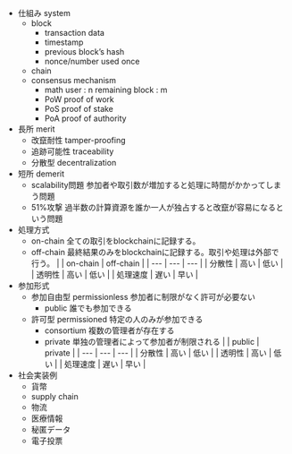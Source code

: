 - 仕組み system
    - block
        - transaction data
        - timestamp
        - previous block’s hash
        - nonce/number used once
    - chain
    - consensus mechanism
        - math
            user : n 
            remaining block : m
        - PoW proof of work
        - PoS proof of stake
        - PoA proof of authority
- 長所 merit
    - 改竄耐性 tamper-proofing
    - 追跡可能性 traceability
    - 分散型 decentralization
- 短所 demerit
    - scalability問題
        参加者や取引数が増加すると処理に時間がかかってしまう問題
    - 51%攻撃
        過半数の計算資源を誰か一人が独占すると改竄が容易になるという問題
- 処理方式
    - on-chain
        全ての取引をblockchainに記録する。
    - off-chain
        最終結果のみをblockchainに記録する。取引や処理は外部で行う。
    |  | on-chain | off-chain |
    | --- | --- | --- |
    | 分散性 | 高い | 低い |
    | 透明性 | 高い | 低い |
    | 処理速度 | 遅い | 早い |
- 参加形式
    - 参加自由型 permissionless
        参加者に制限がなく許可が必要ない
        - public
            誰でも参加できる
    - 許可型 permissioned
        特定の人のみが参加できる
        - consortium
            複数の管理者が存在する
        - private
            単独の管理者によって参加者が制限される
    |  | public  | private |
    | --- | --- | --- |
    | 分散性 | 高い | 低い |
    | 透明性 | 高い | 低い |
    | 処理速度 | 遅い | 早い |
- 社会実装例
    - 貨幣
    - supply chain
    - 物流
    - 医療情報
    - 秘匿データ
    - 電子投票